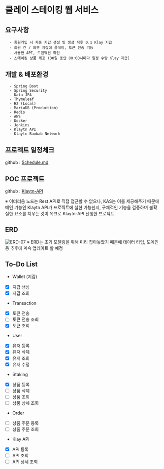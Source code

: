 # 클레이 스테이킹 웹 서비스

## 요구사항
```
  - 회원가입 시 자동 지갑 생성 및 생성 직후 0.1 Klay 지급
  - 회원 간 / 외부 지갑에 클레이, 토큰 전송 기능
  - 사용한 API, 트랜잭션 확인
  - 스테이킹 상품 제공 (30일 동안 00:00시마다 일정 수량 Klay 지급)
```

## 개발 & 배포환경
```
  - Spring Boot
  - Spring Security
  - Data JPA
  - Thymeleaf
  - H2 (Local)
  - MariaDB (Production)
  - Redis
  - AWS
  - Docker
  - Jenkins
  - Klaytn API
  - Klaytn Baobab Network
```
## 프로젝트 일정체크
github : [Schedule.md](https://github.com/hgs-study/DailyStudy/blob/main/Schedule/Schedule.md)

## POC 프로젝트
github : [Klaytn-API](https://github.com/hgs-study/Klaytn-API)

※ 이더리움 노드는 Rest API로 직접 접근할 수 없으나, KAS는 이를 제공해주기 때문에 메인 기능인 Klaytn API가 프로젝트에 실현 가능한지, 구체적인 기능을 검증하며 불확실한 요소를 지우는 것이 목표로 Klaytn-API 선행한 프로젝트. 


## ERD
![ERD-07](https://user-images.githubusercontent.com/76584547/116549661-ba0ef980-a930-11eb-97ea-9192a078d26e.png)
※ ERD는 초기 모델링을 위해 미리 잡아놓았기 때문에 데이터 타입, 도메인 등 추후에 계속 업데이트 할 예정


## To-Do List 
- Wallet (지갑)
- [x] 지갑 생성
- [x] 지갑 조회

- Transaction
- [x] 토큰 전송
- [ ] 토큰 전송 조회
- [x] 토큰 조회

- User
- [x] 유저 등록
- [x] 유저 삭제
- [x] 유저 조회
- [x] 유저 수정

- Staking
- [X] 상품 등록
- [ ] 상품 삭제
- [ ] 상품 조회
- [ ] 상품 상세 조회

- Order
- [ ] 상품 주문 등록
- [ ] 상품 주문 조회

- Klay API
- [x] API 등록
- [ ] API 조회
- [ ] API 상세 조회
